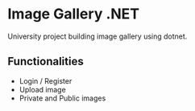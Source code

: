 # Image Gallery .NET
University project building image gallery using dotnet.

## Functionalities
- Login / Register
- Upload image
- Private and Public images